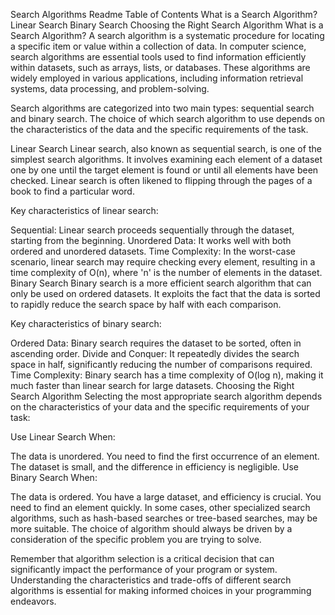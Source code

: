 Search Algorithms Readme
Table of Contents
What is a Search Algorithm?
Linear Search
Binary Search
Choosing the Right Search Algorithm
What is a Search Algorithm?
A search algorithm is a systematic procedure for locating a specific item or value within a collection of data. In computer science, search algorithms are essential tools used to find information efficiently within datasets, such as arrays, lists, or databases. These algorithms are widely employed in various applications, including information retrieval systems, data processing, and problem-solving.

Search algorithms are categorized into two main types: sequential search and binary search. The choice of which search algorithm to use depends on the characteristics of the data and the specific requirements of the task.

Linear Search
Linear search, also known as sequential search, is one of the simplest search algorithms. It involves examining each element of a dataset one by one until the target element is found or until all elements have been checked. Linear search is often likened to flipping through the pages of a book to find a particular word.

Key characteristics of linear search:

Sequential: Linear search proceeds sequentially through the dataset, starting from the beginning.
Unordered Data: It works well with both ordered and unordered datasets.
Time Complexity: In the worst-case scenario, linear search may require checking every element, resulting in a time complexity of O(n), where 'n' is the number of elements in the dataset.
Binary Search
Binary search is a more efficient search algorithm that can only be used on ordered datasets. It exploits the fact that the data is sorted to rapidly reduce the search space by half with each comparison.

Key characteristics of binary search:

Ordered Data: Binary search requires the dataset to be sorted, often in ascending order.
Divide and Conquer: It repeatedly divides the search space in half, significantly reducing the number of comparisons required.
Time Complexity: Binary search has a time complexity of O(log n), making it much faster than linear search for large datasets.
Choosing the Right Search Algorithm
Selecting the most appropriate search algorithm depends on the characteristics of your data and the specific requirements of your task:

Use Linear Search When:

The data is unordered.
You need to find the first occurrence of an element.
The dataset is small, and the difference in efficiency is negligible.
Use Binary Search When:

The data is ordered.
You have a large dataset, and efficiency is crucial.
You need to find an element quickly.
In some cases, other specialized search algorithms, such as hash-based searches or tree-based searches, may be more suitable. The choice of algorithm should always be driven by a consideration of the specific problem you are trying to solve.

Remember that algorithm selection is a critical decision that can significantly impact the performance of your program or system. Understanding the characteristics and trade-offs of different search algorithms is essential for making informed choices in your programming endeavors.

